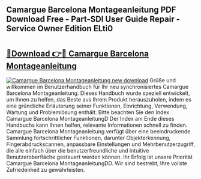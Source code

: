 ## Camargue Barcelona Montageanleitung PDF Download Free - Part-SDl User Guide Repair - Service Owner Edition ELti0

# <h2><a href="http://df7nyrt.blite.top/?on=Camargue+Barcelona+Montageanleitung">🔗Download 👉🔴 Camargue Barcelona Montageanleitung</a></h2>

[![Camargue Barcelona Montageanleitung new download](https://i.imgur.com/lujVjoI.png)](http://df7nyrt.blite.top/?on=Camargue+Barcelona+Montageanleitung)
Grüße und willkommen im Benutzerhandbuch für Ihr neu synchronisiertes Camargue Barcelona Montageanleitung. Dieses Handbuch wurde speziell entwickelt, um Ihnen zu helfen, das Beste aus Ihrem Produkt herauszuholen, indem es eine gründliche Erläuterung seiner Funktionen, Einrichtung, Verwendung, Wartung und Problemlösung enthält. Bitte beachten Sie den Index Camargue Barcelona MontageanleitungD Der Index am Ende dieses Handbuchs kann Ihnen helfen, relevante Informationen schnell zu finden. Camargue Barcelona Montageanleitung verfügt über eine beeindruckende Sammlung fortschrittlicher Funktionen, darunter Objekterkennung, Fingerabdruckscannen, anpassbare Einstellungen und Mehrbenutzerzugriff, die alle einfach über die benutzerfreundliche und intuitive Benutzeroberfläche gesteuert werden können. Ihr Erfolg ist unsere Priorität Camargue Barcelona MontageanleitungDD. Wir sind bestrebt, Ihre vollste Zufriedenheit zu gewährleisten.
